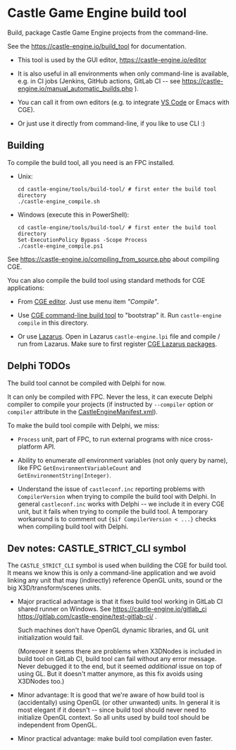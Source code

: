 # Castle Game Engine build tool

Build, package Castle Game Engine projects from the command-line.

See the https://castle-engine.io/build_tool for documentation.

- This tool is used by the GUI editor, https://castle-engine.io/editor

- It is also useful in all environments when only command-line is available, e.g. in CI jobs (Jenkins, GitHub actions, GitLab CI -- see https://castle-engine.io/manual_automatic_builds.php ).

- You can call it from own editors (e.g. to integrate [VS Code](https://castle-engine.io/vscode) or Emacs with CGE).

- Or just use it directly from command-line, if you like to use CLI :)

## Building

To compile the build tool, all you need is an FPC installed.

- Unix:

    ```
    cd castle-engine/tools/build-tool/ # first enter the build tool directory
    ./castle-engine_compile.sh
    ```

- Windows (execute this in PowerShell):

    ```
    cd castle-engine/tools/build-tool/ # first enter the build tool directory
    Set-ExecutionPolicy Bypass -Scope Process
    ./castle-engine_compile.ps1
    ```

See https://castle-engine.io/compiling_from_source.php about compiling CGE.

You can also compile the build tool using standard methods for CGE applications:

- From [CGE editor](https://castle-engine.io/editor). Just use menu item _"Compile"_.

- Use [CGE command-line build tool](https://castle-engine.io/build_tool) to "bootstrap" it. Run `castle-engine compile` in this directory.

- Or use [Lazarus](https://www.lazarus-ide.org/). Open in Lazarus `castle-engine.lpi` file and compile / run from Lazarus. Make sure to first register [CGE Lazarus packages](https://castle-engine.io/lazarus).

## Delphi TODOs

The build tool cannot be compiled with Delphi for now.

It can only be compiled with FPC. Never the less, it can execute Delphi compiler to compile your projects (if instructed by `--compiler` option or `compiler` attribute in the [CastleEngineManifest.xml](https://castle-engine.io/project_manifest#_compiler_options_and_paths)).

To make the build tool compile with Delphi, we miss:

- `Process` unit, part of FPC, to run external programs with
  nice cross-platform API.

- Ability to enumerate *all* environment variables (not only query by name),
  like FPC `GetEnvironmentVariableCount` and `GetEnvironmentString(Integer)`.

- Understand the issue of `castleconf.inc` reporting problems with `CompilerVersion`
  when trying to compile the build tool with Delphi.
  In general `castleconf.inc` works with Delphi -- we include it in every CGE unit,
  but it fails when trying to compile the build tool.
  A temporary workaround is to comment out `{$if CompilerVersion < ...}`
  checks when compiling build tool with Delphi.


## Dev notes: CASTLE_STRICT_CLI symbol

The `CASTLE_STRICT_CLI` symbol is used when building the CGE for build tool. It means we know this is only a command-line application and we avoid linking any unit that may (indirectly) reference OpenGL units, sound or the big X3D/transform/scenes units.

- Major practical advantage is that it fixes build tool working in GitLab CI shared runner on Windows. See https://castle-engine.io/gitlab_ci https://gitlab.com/castle-engine/test-gitlab-ci/ .

    Such machines don't have OpenGL dynamic libraries, and GL unit initialization would fail.

    (Moreover it seems there are problems when X3DNodes is included in build tool on GitLab CI, build tool can fail without any error message. Never debugged it to the end, but it seemed *additional* issue on top of using GL. But it doesn't matter anymore, as this fix avoids using X3DNodes too.)

- Minor advantage: It is good that we're aware of how build tool is (accidentally) using OpenGL (or other unwanted) units. In general it is most elegant if it doesn't -- since build tool should never need to initialize OpenGL context. So all units used by build tool should be independent from OpenGL.

- Minor practical advantage: make build tool compilation even faster.
